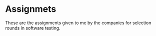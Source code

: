 # Assignmets
These are the assignments given to me by the companies for selection rounds in software testing.
